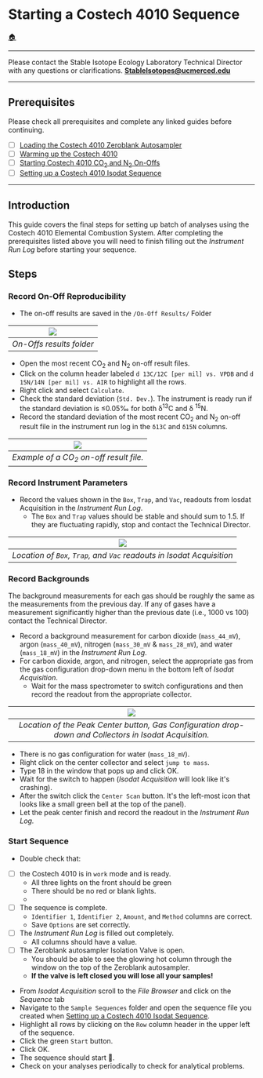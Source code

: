 # Starting a Costech 4010 Sequence

[🏠](../README.md)

***

Please contact the Stable Isotope Ecology Laboratory Technical Director with any questions or clarifications. **StableIsotopes@ucmerced.edu**

***

## Prerequisites

Please check all prerequisites and complete any linked guides before continuing.

- [ ] [Loading the Costech 4010 Zeroblank Autosampler](../costech_EA/EA_zeroblank.md) 
- [ ] [Warming up the Costech 4010](../costech_EA/warming_up_costech.md)
- [ ] [Starting Costech 4010 CO<sub>2</sub> and N<sub>2</sub> On-Offs ](../isodat/EA_on_offs.md)
- [ ] [Setting up a Costech 4010 Isodat Sequence](../isodat/isodat_sequence.md)

*** 

## Introduction

This guide covers the final steps for setting up batch of analyses using the Costech 4010 Elemental Combustion System. After completing the prerequisites listed above you will need to finish filling out the *Instrument Run Log* before starting your sequence. 

## Steps

### Record On-Off Reproducibility 

* The on-off results are saved in the `/On-Off Results/` Folder

|![](../figures/isodat/on_offs_folder.png)|
|:--:|
|*On-Offs results folder*|

* Open the most recent CO<sub>2</sub> and N<sub>2</sub> on-off result files.  
* Click on the column header labeled `d 13C/12C [per mil] vs. VPDB` and `d 15N/14N [per mil] vs. AIR`  to highlight all the rows. 
* Right click and select `Calculate`. 
* Check the standard deviation (`Std. Dev.`). The instrument is ready run if the standard deviation is ≤0.05‰ for both δ<sup>13</sup>C and δ <sup>15</sup>N. 
* Record the standard deviation of the most recent CO<sub>2</sub> and N<sub>2</sub> on-off result file in the instrument run log in the `δ13C` and `δ15N` columns.  

|![](../figures/isodat/c_on_off.JPG)|
|:--:|
|*Example of a CO<sub>2</sub> on-off result file.*|

### Record Instrument Parameters

* Record the values shown in the `Box`, `Trap`, and `Vac`, readouts from Iosdat Acquisition in the *Instrument Run Log*. 
    * The `Box` and `Trap` values should be stable and should sum to 1.5. If they are fluctuating rapidly, stop and contact the Technical Director. 

|![](../figures/isodat/box_trap.png)|
|:--:|
|*Location of `Box`, `Trap`, and `Vac` readouts in Isodat Acquisition*|

### Record Backgrounds

The background measurements for each gas should be roughly the same as the measurements from the previous day. If any of gases have a measurement significantly higher than the previous date (i.e., 1000 vs 100) contact the Technical Director.

* Record a background measurement for carbon dioxide (`mass_44_mV`), argon (`mass_40_mV`), nitrogen (`mass_30_mV` & `mass_28_mV`), and water (`mass_18_mV`) in the *Instrument Run Log*. 
* For carbon dioxide, argon, and nitrogen, select the appropriate gas from the gas configuration drop-down menu in the bottom left of *Isodat Acquisition*.
    * Wait for the mass spectrometer to switch configurations and then record the readout from the appropriate collector. 

|![](../figures/isodat/collectors.png)|
|:--:|
|*Location of the Peak Center button, Gas Configuration drop-down and Collectors in Isodat Acquisition.*|

* There is no gas configuration for water (`mass_18_mV`). 
* Right click on the center collector and select `jump to mass`. 
* Type 18 in the window that pops up and click OK. 
* Wait for the switch to happen (*Isodat Acquisition* will look like it's crashing). 
* After the switch click the `Center Scan` button. It's the left-most icon that looks like a small green bell at the top of the panel). 
* Let the peak center finish and record the readout in the *Instrument Run Log.* 

### Start Sequence
* Double check that: 
- [ ] the Costech 4010 is in `work` mode and is ready. 
    * All three lights on the front should be green
    * There should be no red or blank lights.  
    * 
- [ ] The sequence is complete.
    * `Identifier 1`, `Identifier 2`, `Amount`, and `Method` columns are correct.
    * Save `Options` are set correctly. 
- [ ] The *Instrument Run Log* is filled out completely.
    * All columns should have a value.
- [ ] The Zeroblank autosampler Isolation Valve is open.
    * You should be able to see the glowing hot column through the window on the top of the Zeroblank autosampler.
    * **If the valve is left closed you will lose all your samples!**

* From *Isodat Acquisition* scroll to the *File Browser* and click on the *Sequence* tab 
* Navigate to the `Sample Sequences` folder and open the sequence file you created when [Setting up a Costech 4010 Isodat Sequence](../isodat/isodat_sequence.md).
* Highlight all rows by clicking on the `Row` column header in the upper left of the sequence. 
* Click the green `Start` button. 
* Click OK. 
* The sequence should start 🎉.
* Check on your analyses periodically to check for analytical problems. 